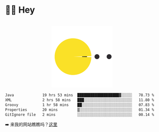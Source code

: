 
# 👋🏻 Hey
<div align="center">
	<br>
	<img src="https://raw.githubusercontent.com/Aniket965/Aniket965/master/pacman.svg?sanitize=true" width="200" height="200">
	<br>
</div>

<!--START_SECTION:waka-->
```text
Java             19 hrs 53 mins  ███████████████████▓░░░░░   78.73 % 
XML              2 hrs 58 mins   ███░░░░░░░░░░░░░░░░░░░░░░   11.80 % 
Groovy           1 hr 58 mins    ██░░░░░░░░░░░░░░░░░░░░░░░   07.83 % 
Properties       20 mins         ▒░░░░░░░░░░░░░░░░░░░░░░░░   01.34 % 
GitIgnore file   2 mins          ░░░░░░░░░░░░░░░░░░░░░░░░░   00.14 % 
```
<!--END_SECTION:waka-->

 ➡️  来我的网站瞧瞧吗？[这里](https://www.shaolongfei.com)
